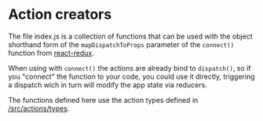 Action creators
====

The file index.js is a collection of functions that can be used with the object shorthand form of the `mapDispatchToProps` parameter of the `connect()` function from [react-redux](https://react-redux.js.org/api/connect).

When using with `connect()` the actions are already bind to `dispatch()`, so if you "connect" the function to your code, you could use it directly, triggering a dispatch wich in turn will modify the app state via reducers.

The functions defined here use the action types defined in [/src/actions/types](/src/actions/types).

